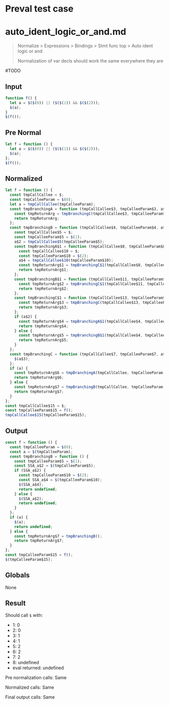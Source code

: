 # Preval test case

# auto_ident_logic_or_and.md

> Normalize > Expressions > Bindings > Stmt func top > Auto ident logic or and
>
> Normalization of var decls should work the same everywhere they are

#TODO

## Input

`````js filename=intro
function f() {
  let a = $($(0)) || ($($(1)) && $($(2)));
  $(a);
}
$(f());
`````

## Pre Normal

`````js filename=intro
let f = function () {
  let a = $($(0)) || ($($(1)) && $($(2)));
  $(a);
};
$(f());
`````

## Normalized

`````js filename=intro
let f = function () {
  const tmpCallCallee = $;
  const tmpCalleeParam = $(0);
  let a = tmpCallCallee(tmpCalleeParam);
  const tmpBranchingA = function (tmpCallCallee$3, tmpCalleeParam$3, a$1) {
    const tmpReturnArg = tmpBranchingC(tmpCallCallee$3, tmpCalleeParam$3, a$1);
    return tmpReturnArg;
  };
  const tmpBranchingB = function (tmpCallCallee$4, tmpCalleeParam$4, a$2) {
    const tmpCallCallee$5 = $;
    const tmpCalleeParam$5 = $(1);
    a$2 = tmpCallCallee$5(tmpCalleeParam$5);
    const tmpBranchingA$1 = function (tmpCallCallee$8, tmpCalleeParam$8, a$4, tmpCallCallee$9, tmpCalleeParam$9) {
      const tmpCallCallee$10 = $;
      const tmpCalleeParam$10 = $(2);
      a$4 = tmpCallCallee$10(tmpCalleeParam$10);
      const tmpReturnArg$1 = tmpBranchingC$1(tmpCallCallee$8, tmpCalleeParam$8, a$4, tmpCallCallee$9, tmpCalleeParam$9);
      return tmpReturnArg$1;
    };
    const tmpBranchingB$1 = function (tmpCallCallee$11, tmpCalleeParam$11, a$5, tmpCallCallee$12, tmpCalleeParam$12) {
      const tmpReturnArg$2 = tmpBranchingC$1(tmpCallCallee$11, tmpCalleeParam$11, a$5, tmpCallCallee$12, tmpCalleeParam$12);
      return tmpReturnArg$2;
    };
    const tmpBranchingC$1 = function (tmpCallCallee$13, tmpCalleeParam$13, a$6, tmpCallCallee$14, tmpCalleeParam$14) {
      const tmpReturnArg$3 = tmpBranchingC(tmpCallCallee$13, tmpCalleeParam$13, a$6);
      return tmpReturnArg$3;
    };
    if (a$2) {
      const tmpReturnArg$4 = tmpBranchingA$1(tmpCallCallee$4, tmpCalleeParam$4, a$2, tmpCallCallee$5, tmpCalleeParam$5);
      return tmpReturnArg$4;
    } else {
      const tmpReturnArg$5 = tmpBranchingB$1(tmpCallCallee$4, tmpCalleeParam$4, a$2, tmpCallCallee$5, tmpCalleeParam$5);
      return tmpReturnArg$5;
    }
  };
  const tmpBranchingC = function (tmpCallCallee$7, tmpCalleeParam$7, a$3) {
    $(a$3);
  };
  if (a) {
    const tmpReturnArg$6 = tmpBranchingA(tmpCallCallee, tmpCalleeParam, a);
    return tmpReturnArg$6;
  } else {
    const tmpReturnArg$7 = tmpBranchingB(tmpCallCallee, tmpCalleeParam, a);
    return tmpReturnArg$7;
  }
};
const tmpCallCallee$15 = $;
const tmpCalleeParam$15 = f();
tmpCallCallee$15(tmpCalleeParam$15);
`````

## Output

`````js filename=intro
const f = function () {
  const tmpCalleeParam = $(0);
  const a = $(tmpCalleeParam);
  const tmpBranchingB = function () {
    const tmpCalleeParam$5 = $(1);
    const SSA_a$2 = $(tmpCalleeParam$5);
    if (SSA_a$2) {
      const tmpCalleeParam$10 = $(2);
      const SSA_a$4 = $(tmpCalleeParam$10);
      $(SSA_a$4);
      return undefined;
    } else {
      $(SSA_a$2);
      return undefined;
    }
  };
  if (a) {
    $(a);
    return undefined;
  } else {
    const tmpReturnArg$7 = tmpBranchingB();
    return tmpReturnArg$7;
  }
};
const tmpCalleeParam$15 = f();
$(tmpCalleeParam$15);
`````

## Globals

None

## Result

Should call `$` with:
 - 1: 0
 - 2: 0
 - 3: 1
 - 4: 1
 - 5: 2
 - 6: 2
 - 7: 2
 - 8: undefined
 - eval returned: undefined

Pre normalization calls: Same

Normalized calls: Same

Final output calls: Same
